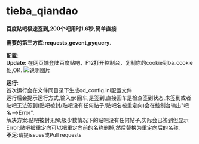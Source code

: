 # tieba_qiandao
#### 百度贴吧极速签到,200个吧用时1.6秒,简单直接 <br />
**需要的第三方库:requests,gevent,pyquery**.<br />

**配置:**<br />
**Update:**
在网页端登陆百度贴吧，F12打开控制台，复制你的cookie到ba_cookie处,OK.
![说明图片](http://opgtctagy.bkt.clouddn.com/Snipaste_2017-08-24_10-45-10.png)

**运行:**<br />
首次运行会在文件同目录下生成qd_config.ini配置文件<br />
运行后会提示运行方式,输入go回车,是签到,直接回车是检查签到状态,未签到或者贴吧无法签到(贴吧被封/贴吧没有任何帖子/贴吧名被重定向)会在控制台输出"吧名-->Error".<br />
解决方案:贴吧被封无解;极少数情况下的贴吧没有任何帖子,实际会已签到但显示Error;贴吧被重定向可以把重定向前的名称删掉,然后替换为重定向后的名称.<br />
**不足**:请提issues或Pull requests
